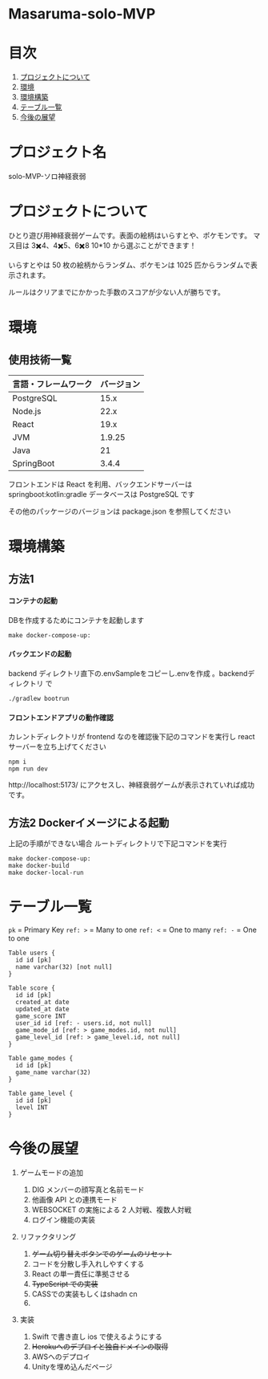 # Masaruma-solo-MVP


# 目次

1. [プロジェクトについて](#プロジェクトについて)
2. [環境](#環境)
3. [環境構築](#環境構築)
4. [テーブル一覧](#テーブル一覧)
5. [今後の展望](#今後の展望)



# プロジェクト名

solo-MVP-ソロ神経衰弱

# プロジェクトについて

ひとり遊び用神経衰弱ゲームです。表面の絵柄はいらすとや、ポケモンです。
マス目は 3✖️4、4✖️5、6✖️8 10*10 から選ぶことができます！

いらすとやは 50 枚の絵柄からランダム、ポケモンは 1025 匹からランダムで表示されます。

ルールはクリアまでにかかった手数のスコアが少ない人が勝ちです。


# 環境

<!-- 言語、フレームワーク、ミドルウェア、インフラの一覧とバージョンを記載 -->

## 使用技術一覧

<!-- シールド一覧 -->
<!-- 該当するプロジェクトの中から任意のものを選ぶ-->

[//]: # (<p style="display: inline">)

[//]: # (  <!-- フロントエンドのフレームワーク一覧 -->)

[//]: # (<img src="https://img.shields.io/badge/-Html5-E34F26.svg?logo=html5&style=plastic">)

[//]: # (<img src="https://img.shields.io/badge/-Css3-1572B6.svg?logo=css3&style=plastic">)

[//]: # (<img src="https://img.shields.io/badge/-Javascript-F7DF1E.svg?logo=javascript&style=plastic">)

[//]: # (<img src="https://img.shields.io/badge/-React-61DAFB.svg?logo=react&style=plastic">)

[//]: # (  <!-- バックエンドのフレームワーク一覧 -->)

[//]: # (  <!-- バックエンドの言語一覧 -->)

[//]: # (  <img src="https://img.shields.io/badge/-Node.js-339933.svg?logo=node.js&style=plastic">)

[//]: # (  <img src="https://img.shields.io/badge/-Postgresql-336791.svg?logo=postgresql&style=plastic">)

| 言語・フレームワーク | バージョン  |
|------------|--------|
| PostgreSQL | 15.x   |
| Node.js    | 22.x   |
| React      | 19.x   |
| JVM        | 1.9.25 |
| Java       | 21     |
| SpringBoot | 3.4.4  |

フロントエンドは React を利用、バックエンドサーバーは springboot:kotlin:gradle
データベースは PostgreSQL です

その他のパッケージのバージョンは package.json を参照してください


# 環境構築

## 方法1 
#### コンテナの起動
DBを作成するためにコンテナを起動します

```
make docker-compose-up:
```

#### バックエンドの起動
backend ディレクトリ直下の.envSampleをコピーし.envを作成 。backendディレクトリ で
```
./gradlew bootrun
```

#### フロントエンドアプリの動作確認
カレントディレクトリが frontend なのを確認後下記のコマンドを実行し react サーバーを立ち上げてください
```
npm i
npm run dev
```

http://localhost:5173/ にアクセスし、神経衰弱ゲームが表示されていれば成功です。

## 方法2 Dockerイメージによる起動
上記の手順ができない場合
ルートディレクトリで下記コマンドを実行
```
make docker-compose-up:
make docker-build
make docker-local-run
```

# テーブル一覧

`pk` = Primary Key
`ref: >` = Many to one
`ref: <` = One to many
`ref: -` = One to one


```
Table users {
  id id [pk]
  name varchar(32) [not null]
}
```

```
Table score {
  id id [pk]
  created_at date
  updated_at date
  game_score INT
  user_id id [ref: - users.id, not null]
  game_mode_id [ref: > game_modes.id, not null]
  game_level_id [ref: > game_level.id, not null]
}
```


```
Table game_modes {
  id id [pk]
  game_name varchar(32)
}
```
```
Table game_level {
  id id [pk]
  level INT
}
```



# 今後の展望

1. ゲームモードの追加
    1. DIG メンバーの顔写真と名前モード
    2. 他画像 API との連携モード
    3. WEBSOCKET の実施による 2 人対戦、複数人対戦
    4. ログイン機能の実装
2. リファクタリング
    1. ~~ゲーム切り替えボタンでのゲームのリセット~~
    2. コードを分散し手入れしやすくする
    3. React の単一責任に準拠させる
    4. ~~TypeScript での実装~~
   5. CASSでの実装もしくはshadn cn
   6. 
3. 実装

    1. Swift で書き直し ios で使えるようにする
   2.  ~~Herokuへのデプロイと独自ドメインの取得~~
   3. AWSへのデプロイ
   4. Unityを埋め込んだページ

